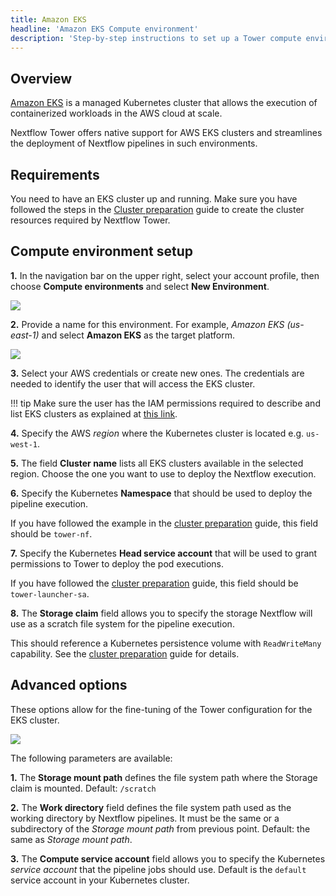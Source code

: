 ```yaml
---
title: Amazon EKS
headline: 'Amazon EKS Compute environment'
description: 'Step-by-step instructions to set up a Tower compute environment for Amazon EKS clusters'
---
```

## Overview

[Amazon EKS](https://aws.amazon.com/eks/) is a managed Kubernetes cluster that allows the execution of containerized workloads in the AWS cloud at scale.

Nextflow Tower offers native support for AWS EKS clusters and streamlines the deployment
of Nextflow pipelines in such environments.

## Requirements

You need to have an EKS cluster up and running. Make sure you have followed
the steps in the [Cluster preparation](https://github.com/seqeralabs/nf-tower-k8s/blob/master/cluster-preparation.md) guide to create the cluster resources required by Nextflow Tower.


## Compute environment setup  

**1.** In the navigation bar on the upper right, select your account profile, then choose **Compute environments** and select **New Environment**.

![](/assets/images/2020/09/aws_new_env.png) 

**2.** Provide a name for this environment. For example, *Amazon EKS (us-east-1)* and select **Amazon EKS** as the target platform.

![](/assets/images/2020/12/eks_new_env.png) 

**3.** Select your AWS credentials or create new ones. The credentials are needed to identify the user that will access the EKS cluster.

!!! tip 
    Make sure the user has the IAM permissions required to describe and
list EKS clusters as explained at [this link](https://github.com/seqeralabs/nf-tower-k8s/blob/master/cluster-preparation.md#4-amazon-eks-specific-setting).

**4.** Specify the AWS *region* where the Kubernetes cluster is located e.g. `us-west-1`.

**5.** The field **Cluster name** lists all EKS clusters available in the selected region. Choose the one you want to use to deploy the Nextflow execution.

**6.** Specify the Kubernetes **Namespace** that should be used to deploy the pipeline execution.

If you have followed the example in the [cluster preparation](https://github.com/seqeralabs/nf-tower-k8s/blob/master/cluster-preparation.md#2-service-account--role-creation) guide, this field should be `tower-nf`.

**7.** Specify the Kubernetes **Head service account** that will be used to grant permissions to Tower to deploy the pod executions.

If you have followed the [cluster preparation](https://github.com/seqeralabs/nf-tower-k8s/blob/master/cluster-preparation.md#2-service-account--role-creation) guide, this field should be `tower-launcher-sa`.

**8.** The **Storage claim** field allows you to specify the storage Nextflow will use as a
scratch file system for the pipeline execution.

This should reference a Kubernetes persistence volume with `ReadWriteMany` capability. See the [cluster preparation](https://github.com/seqeralabs/nf-tower-k8s/blob/master/cluster-preparation.md#3-storage-configuration) guide for details.


## Advanced options

These options allow for the fine-tuning of the Tower configuration for the EKS cluster.

![](/assets/images/2020/12/advanced_options.png) 

The following parameters are available:

**1.** The **Storage mount path** defines the file system path where the Storage claim is mounted. Default: `/scratch`

**2.** The **Work directory** field defines the file system path used as the working directory by Nextflow pipelines. It must be the same or a subdirectory of the *Storage mount path* from previous point. Default: the same as *Storage mount path*.

**3.** The  **Compute service account** field allows you to specify the Kubernetes *service account* that the pipeline jobs should use. Default is the `default` service account in your Kubernetes cluster.

